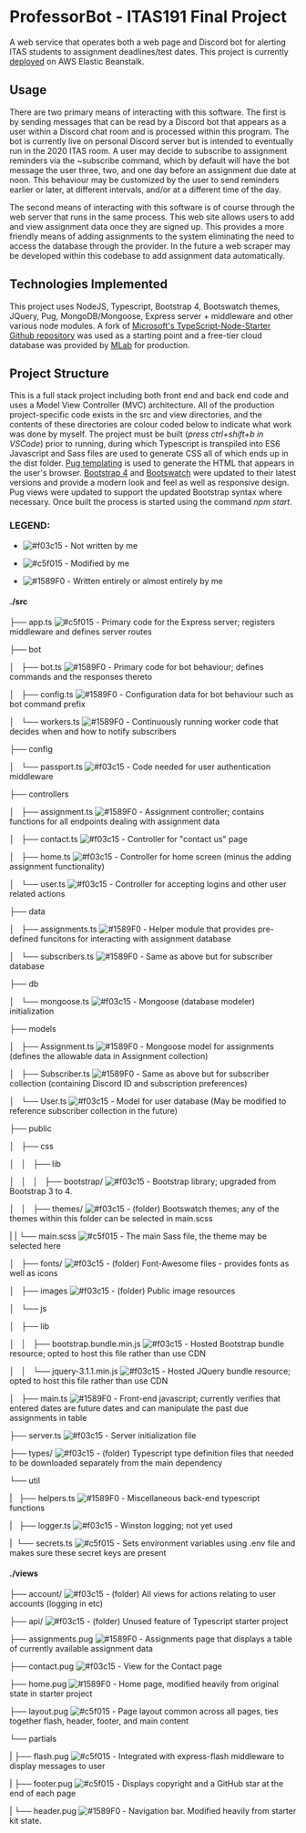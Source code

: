 # ProfessorBot - ITAS191 Final Project

A web service that operates both a web page and Discord bot for alerting ITAS students to assignment deadlines/test dates. This project is currently [deployed](http://professorbot-prod.7r6myjvvzx.us-east-2.elasticbeanstalk.com ) on AWS Elastic Beanstalk.

## Usage
There are two primary means of interacting with this software. The first is by sending messages that can be read by a Discord bot that appears as a user within a Discord chat room and is processed within this program. The bot is currently live on personal Discord server but is intended to eventually run in the 2020 ITAS room. A user may decide to subscribe to assignment reminders via the ~subscribe command, which by default will have the bot message the user three, two, and one day before an assignment due date at noon. This behaviour may be customized by the user to send reminders earlier or later, at different intervals, and/or at a different time of the day.

The second means of interacting with this software is of course through the web server that runs in the same process. This web site allows users to add and view assignment data once they are signed up. This provides a more friendly means of adding assignments to the system eliminating the need to access the database through the provider. In the future a web scraper may be developed within this codebase to add assignment data automatically.

## Technologies Implemented
This project uses NodeJS, Typescript, Bootstrap 4, Bootswatch themes, JQuery, Pug, MongoDB/Mongoose, Express server + middleware and other various node modules. A fork of [Microsoft's TypeScript-Node-Starter Github repository](https://github.com/Microsoft/TypeScript-Node-Starter) was used as a starting point and a free-tier cloud database was provided by [MLab](https://mlab.com/) for production.

## Project Structure
 This is a full stack project including both front end and back end code and uses a Model View Controller (MVC) architecture. All of the production project-specific code exists in the src and view directories, and the contents of these directories are colour coded below to indicate what work was done by myself. The project must be built (*press ctrl+shift+b in VSCode*) prior to running, during which Typescript is transpiled into ES6 Javascript and Sass files are used to generate CSS all of which ends up in the dist folder. [Pug templating](https://pugjs.org/api/getting-started.html) is used to generate the HTML that appears in the user's browser. [Bootstrap 4](https://getbootstrap.com/) and [Bootswatch](https://bootswatch.com/) were updated to their latest versions and provide a modern look and feel as well as responsive design. Pug views were updated to support the updated Bootstrap syntax where necessary. Once built the process is started using the command *npm start*.

### LEGEND:
- ![#f03c15](https://placehold.it/15/f03c15/000000?text=+)  -  Not written by me

- ![#c5f015](https://placehold.it/15/c5f015/000000?text=+)  -  Modified by me

- ![#1589F0](https://placehold.it/15/1589F0/000000?text=+)  -  Written entirely or almost entirely by me

#### ./src

├── app.ts ![#c5f015](https://placehold.it/15/c5f015/000000?text=+) - Primary code for the Express server; registers middleware and defines server routes

├── bot

│   ├── bot.ts ![#1589F0](https://placehold.it/15/1589F0/000000?text=+) - Primary code for bot behaviour; defines commands and the responses thereto

│   ├── config.ts ![#1589F0](https://placehold.it/15/1589F0/000000?text=+) - Configuration data for bot behaviour such as bot command prefix

│   └── workers.ts ![#1589F0](https://placehold.it/15/1589F0/000000?text=+) - Continuously running worker code that decides when and how to notify subscribers

├── config

│   └── passport.ts ![#f03c15](https://placehold.it/15/f03c15/000000?text=+) - Code needed for user authentication middleware

├── controllers

│   ├── assignment.ts ![#1589F0](https://placehold.it/15/1589F0/000000?text=+) - Assignment controller; contains functions for all endpoints dealing with assignment data

│   ├── contact.ts ![#f03c15](https://placehold.it/15/f03c15/000000?text=+) - Controller for "contact us" page

│   ├── home.ts ![#f03c15](https://placehold.it/15/f03c15/000000?text=+) - Controller for home screen (minus the adding assignment functionality)

│   └── user.ts ![#f03c15](https://placehold.it/15/f03c15/000000?text=+) - Controller for accepting logins and other user related actions

├── data

│   ├── assignments.ts ![#1589F0](https://placehold.it/15/1589F0/000000?text=+) - Helper module that provides pre-defined funcitons for interacting with assignment database

│   └── subscribers.ts ![#1589F0](https://placehold.it/15/1589F0/000000?text=+) - Same as above but for subscriber database

├── db

│   └── mongoose.ts ![#f03c15](https://placehold.it/15/f03c15/000000?text=+) - Mongoose (database modeler) initialization

├── models

│   ├── Assignment.ts ![#1589F0](https://placehold.it/15/1589F0/000000?text=+) - Mongoose model for assignments (defines the allowable data in Assignment collection)

│   ├── Subscriber.ts ![#1589F0](https://placehold.it/15/1589F0/000000?text=+) - Same as above but for subscriber collection (containing Discord ID and subscription preferences)

│   └── User.ts ![#f03c15](https://placehold.it/15/f03c15/000000?text=+) - Model for user database (May be modified to reference subscriber collection in the future)

├── public

│   ├── css

│   │   ├── lib

│   │   │   ├── bootstrap/ ![#f03c15](https://placehold.it/15/f03c15/000000?text=+) - Bootstrap library; upgraded from Bootstrap 3 to 4.

│   │   ├── themes/ ![#f03c15](https://placehold.it/15/f03c15/000000?text=+) - (folder) Bootswatch themes; any of the themes within this folder can be selected in main.scss

|   |   └── main.scss ![#c5f015](https://placehold.it/15/c5f015/000000?text=+) - The main Sass file, the theme may be selected here

│   ├── fonts/ ![#f03c15](https://placehold.it/15/f03c15/000000?text=+) - (folder) Font-Awesome files - provides fonts as well as icons

│   ├── images ![#f03c15](https://placehold.it/15/f03c15/000000?text=+) - (folder) Public image resources

│   └── js

│       ├── lib

│       │   ├── bootstrap.bundle.min.js ![#f03c15](https://placehold.it/15/f03c15/000000?text=+) - Hosted Bootstrap bundle resource; opted to host this file rather than use CDN

│       │   └── jquery-3.1.1.min.js ![#f03c15](https://placehold.it/15/f03c15/000000?text=+)  - Hosted JQuery bundle resource; opted to host this file rather than use CDN

│       ├── main.ts ![#1589F0](https://placehold.it/15/1589F0/000000?text=+) - Front-end javascript; currently verifies that entered dates are future dates and can manipulate the past due assignments in table

├── server.ts ![#f03c15](https://placehold.it/15/f03c15/000000?text=+) - Server initialization file

├── types/ ![#f03c15](https://placehold.it/15/f03c15/000000?text=+) - (folder) Typescript type definition files that needed to be downloaded separately from the main dependency

└── util

|   ├── helpers.ts ![#1589F0](https://placehold.it/15/1589F0/000000?text=+) - Miscellaneous back-end typescript functions

|   ├── logger.ts ![#f03c15](https://placehold.it/15/f03c15/000000?text=+) - Winston logging; not yet used

|   └── secrets.ts ![#c5f015](https://placehold.it/15/c5f015/000000?text=+) - Sets environment variables using .env file and makes sure these secret keys are present


#### ./views

├── account/ ![#f03c15](https://placehold.it/15/f03c15/000000?text=+) - (folder) All views for actions relating to user accounts (logging in etc)

├── api/ ![#f03c15](https://placehold.it/15/f03c15/000000?text=+) - (folder) Unused feature of Typescript starter project

├── assignments.pug ![#1589F0](https://placehold.it/15/1589F0/000000?text=+) - Assignments page that displays a table of currently available assignment data

├── contact.pug  ![#f03c15](https://placehold.it/15/f03c15/000000?text=+) - View for the Contact page

├── home.pug ![#1589F0](https://placehold.it/15/1589F0/000000?text=+) - Home page, modified heavily from original state in starter project

├── layout.pug ![#c5f015](https://placehold.it/15/c5f015/000000?text=+) - Page layout common across all pages, ties together flash, header, footer, and main content

└── partials

|   ├── flash.pug ![#c5f015](https://placehold.it/15/c5f015/000000?text=+) - Integrated with express-flash middleware to display messages to user

|   ├── footer.pug ![#c5f015](https://placehold.it/15/c5f015/000000?text=+) - Displays copyright and a GitHub star at the end of each page

|   └── header.pug ![#1589F0](https://placehold.it/15/1589F0/000000?text=+) - Navigation bar. Modified heavily from starter kit state.


